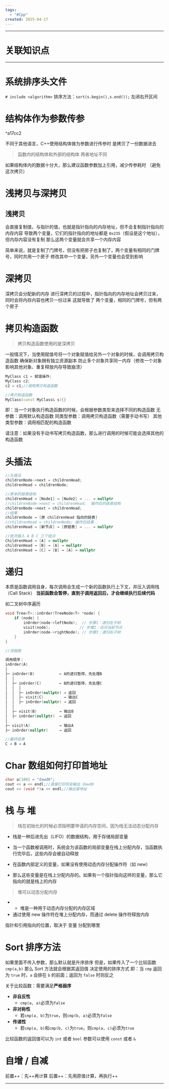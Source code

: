 ```yaml
---
tags:
  - "#Cpp"
created: 2025-04-17
---
```


---
# 关联知识点



---
# 系统排序头文件

`# include <algorithm>`
排序方法：`sort(s.begin(),s.end());` 左闭右开区间
# 结构体作为参数传参

^a17cc2

不同于其他语言，C++使用结构体做为参数进行传参时
是拷贝了一份数据进去

> 函数内的结构体和外部的结构体 两者地址不同

如果结构体内的数据十分大，那么建议函数参数加上引用，减少传参耗时
（避免这次拷贝）
# 浅拷贝与深拷贝
## 浅拷贝

会直接复制值，与指针的值，也就是指针指向的内存地址，但不会复制指针指向的内存内容
导致两个变量，它们的指针指向的地址都是 `0x235`（假设是这个地址），但内存内容没有复制
那么这两个变量就会共享一个内存内容

简单来说，就是复制了门牌号，但没有把房子也复制了，两个变量有相同的门牌号，同时共用一个房子
修改其中一个变量，另外一个变量也会受到影响
# 深拷贝

深拷贝会分配新的内存
进行深拷贝的过程中，指针指向的内存地址会拷贝过来，同时会将内存内容也拷贝一份过来
这就导致了 两个变量，相同的门牌号，但有两个房子
# 拷贝构造函数

> 拷贝构造函数使用的是深拷贝

一般情况下，当使用赋值号将一个对象赋值给另外一个对象的时候，会调用拷贝构造函数
确保新对象拥有独立资源副本
防止多个对象共享同一内存（修改一个对象影响其他对象、重复释放内存导致崩溃）

```C++
MyClass c1 = 赋值操作;
MyClass c2;
c2 = c1;//调用拷贝构造函数

//拷贝构造函数
MyClass(const MyClass& s){}
```

即：当一个对象执行构造函数的时候，会根据参数类型来选择不同的构造函数
无参数：调用默认构造函数
同类型参数：调用拷贝构造函数（需要手动书写）
其他类型参数：调用相匹配的构造函数

请注意：如果没有手动书写拷贝构造函数，那么进行调用的时候可能会选择其他的构造函数
# 头插法

```C++
//头插法
childrenNode->next = childrenHead;  
childrenHead = childrenNode;

//原本的链表结构
childrenHead → [Node1] → [Node2] → ... → nullptr
//childrenNode->next = childrenHead;  操作后的链表结构
childrenNode->next = childrenHead;
//结果
childrenNode → [原 childrenHead 指向的链表]
//childrenHead = childrenNode; 操作后结果
childrenHead → [新节点] → [原链表] → ... → nullptr

//依次插入 A B C 三个结点
ChildrenHead → [A] → nullptr
childrenHead → [B] → [A] → nullptr
childrenHead → [C] → [B] → [A] → nullptr
```
# 递归

本质是函数调用自身，每次调用会生成一个新的函数执行上下文，并压入调用栈（Call Stack）
**当前函数会暂停，直到子调用返回后，才会继续执行后续代码**

如二叉树中序遍历

```C++
void Tree<T>::inOrder(TreeNode<T> *node) {
    if (node) {
        inOrder(node->leftNode);  // 步骤1：递归左子树
        visit(node);             // 步骤2：访问当前节点
        inOrder(node->rightNode); // 步骤3：递归右子树
    }
}

//流程图

调用顺序：
inOrder(A)
│
├─ inOrder(B)           ← A的递归暂停，先处理B
│  │
│  ├─ inOrder(C)        ← B的递归暂停，先处理C
│  │  │
│  │  ├─ inOrder(nullptr) → 返回
│  │  ├─ visit(C)         → 输出C
│  │  ├─ inOrder(nullptr) → 返回
│  │
│  ├─ visit(B)          → 输出B
│  ├─ inOrder(nullptr)  → 返回
│
├─ visit(A)             → 输出A
├─ inOrder(nullptr)     → 返回

//最终结果
C → B → A
```
# Char 数组如何打印首地址

```C++
char a[100] = "dawd0";
cout << a << endl;//直接打印将会输出 dawd0
cout << (void *)a << endl;//输出首地址
```
# 栈 与 堆

> 栈在初始化的时候必须指明要申请的内存空间，因为栈无法动态分配内存

- 栈是一种后进先出（LIFO）的数据结构，用于存储局部变量
- 当一个函数被调用时，系统会为该函数的局部变量在栈上分配内存，当函数执行完毕后，这些内存会被自动释放

- 在函数内部定义的变量，如果没有使用动态内存分配操作符（如 new）
- 那么这些变量是在栈上分配内存的。如果有一个指针指向这样的变量，那么它指向的就是栈上的内存

> 堆可以动态分配内存

- - 堆是一种用于动态内存分配的内存区域
- 通过使用 new 操作符在堆上分配内存，而通过 delete 操作符释放内存

指针和引用指向的位置，取决于 变量 分配到哪里
# Sort 排序方法

如果里面不传入参数，那么默认就是升序排序
但是，如果传入了一个比较函数 `cmp(a,b)` 那么 Sort 方法就会根据其返回值
决定使用的排序方式
即：当 `cmp` 返回为 `true` 时，`a` 会排在 `b` 的前面；返回为 `false` 时则反之

关于比较函数：需要满足**严格弱序**

- **非自反性**
	- `cmp(a, a)`必须为`false`
- **非对称性**
	- 若`cmp(a, b)`为`true`，则`cmp(b, a)`必须为`false`
- **传递性**
	- 若`cmp(a, b)`和`cmp(b, c)`为`true`，则`cmp(a, c)`必须为`true`

比较函数的返回值可以为 `int` 或者 `bool`
参数可以使用 `const` 或者 `&`

# 自增 / 自减

前置++：先++再计算
后置++：先用原值计算，再执行++

---
